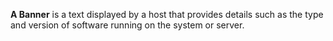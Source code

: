 **A Banner** is a text displayed by a host that provides details such as the type and version of software running on the system or server.